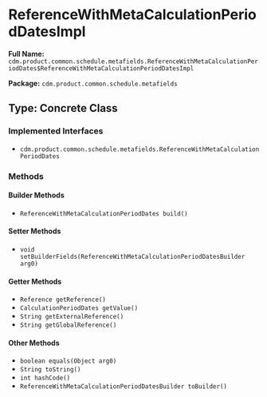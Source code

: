 # ReferenceWithMetaCalculationPeriodDatesImpl

**Full Name:** `cdm.product.common.schedule.metafields.ReferenceWithMetaCalculationPeriodDates$ReferenceWithMetaCalculationPeriodDatesImpl`

**Package:** `cdm.product.common.schedule.metafields`

## Type: Concrete Class

### Implemented Interfaces

- `cdm.product.common.schedule.metafields.ReferenceWithMetaCalculationPeriodDates`

### Methods

#### Builder Methods

- `ReferenceWithMetaCalculationPeriodDates build()`

#### Setter Methods

- `void setBuilderFields(ReferenceWithMetaCalculationPeriodDatesBuilder arg0)`

#### Getter Methods

- `Reference getReference()`
- `CalculationPeriodDates getValue()`
- `String getExternalReference()`
- `String getGlobalReference()`

#### Other Methods

- `boolean equals(Object arg0)`
- `String toString()`
- `int hashCode()`
- `ReferenceWithMetaCalculationPeriodDatesBuilder toBuilder()`


